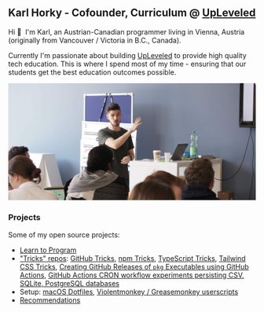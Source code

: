 ## Karl Horky - Cofounder, Curriculum @ [UpLeveled](https://upleveled.io)

Hi 👋&nbsp;&nbsp;I'm Karl, an Austrian-Canadian programmer living in Vienna, Austria (originally from Vancouver / Victoria in B.C., Canada).

Currently I'm passionate about building [UpLeveled](https://upleveled.io) to provide high quality tech education. This is where I spend most of my time - ensuring that our students get the best education outcomes possible.

<img src="https://raw.githubusercontent.com/karlhorky/karlhorky/main/karl-teaching.jpg" alt="Karl teaching students" />

### Projects

Some of my open source projects:

- [Learn to Program](https://github.com/karlhorky/learn-to-program)
- ["Tricks" repos](https://github.com/karlhorky?tab=repositories&q=tricks&type=public&language=&sort=name): [GitHub Tricks](https://github.com/karlhorky/github-tricks), [npm Tricks](https://github.com/karlhorky/npm-tricks), [TypeScript Tricks](https://github.com/karlhorky/typescript-tricks), [Tailwind CSS Tricks](https://github.com/karlhorky/tailwind-css-tricks), [Creating GitHub Releases of `pkg` Executables using GitHub Actions](https://github.com/karlhorky/vercel-pkg-github-actions-release), [GitHub Actions CRON workflow experiments persisting CSV, SQLite, PostgreSQL databases](https://github.com/karlhorky/github-actions-database-persistence)
- Setup: [macOS Dotfiles](https://github.com/karlhorky/dotfiles), [Violentmonkey / Greasemonkey userscripts](https://github.com/karlhorky/userscripts)
- [Recommendations](https://github.com/karlhorky/recommendations)
